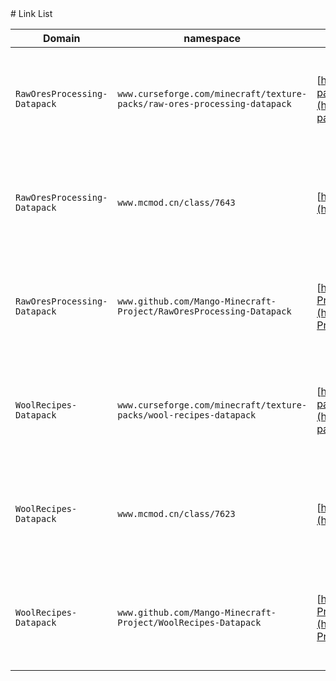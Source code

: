 <link href="http://github.com/yrgoldteeth/darkdowncss/raw/master/darkdown.css" rel="stylesheet"></link>
# Link List

| Domain | namespace | raw_url | transfer_url |
|--------|-----------|---------|--------------|
| `RawOresProcessing-Datapack` | `www.curseforge.com/minecraft/texture-packs/raw-ores-processing-datapack` | [https://www.curseforge.com/minecraft/texture-packs/raw-ores-processing-datapack](https://www.curseforge.com/minecraft/texture-packs/raw-ores-processing-datapack) | [https://mango-serives.github.io/src/re-directed/RawOresProcessing-Datapack/curseforge](https://mango-serives.github.io/src/re-directed/RawOresProcessing-Datapack/curseforge) |
| `RawOresProcessing-Datapack` | `www.mcmod.cn/class/7643` | [https://www.mcmod.cn/class/7643](https://www.mcmod.cn/class/7643) | [https://mango-serives.github.io/src/re-directed/RawOresProcessing-Datapack/mcmod](https://mango-serives.github.io/src/re-directed/RawOresProcessing-Datapack/mcmod) |
| `RawOresProcessing-Datapack` | `www.github.com/Mango-Minecraft-Project/RawOresProcessing-Datapack` | [https://www.github.com/Mango-Minecraft-Project/RawOresProcessing-Datapack](https://www.github.com/Mango-Minecraft-Project/RawOresProcessing-Datapack) | [https://mango-serives.github.io/src/re-directed/RawOresProcessing-Datapack/github](https://mango-serives.github.io/src/re-directed/RawOresProcessing-Datapack/github) |
| `WoolRecipes-Datapack` | `www.curseforge.com/minecraft/texture-packs/wool-recipes-datapack` | [https://www.curseforge.com/minecraft/texture-packs/wool-recipes-datapack](https://www.curseforge.com/minecraft/texture-packs/wool-recipes-datapack) | [https://mango-serives.github.io/src/re-directed/WoolRecipes-Datapack/curseforge](https://mango-serives.github.io/src/re-directed/WoolRecipes-Datapack/curseforge) |
| `WoolRecipes-Datapack` | `www.mcmod.cn/class/7623` | [https://www.mcmod.cn/class/7623](https://www.mcmod.cn/class/7623) | [https://mango-serives.github.io/src/re-directed/WoolRecipes-Datapack/mcmod](https://mango-serives.github.io/src/re-directed/WoolRecipes-Datapack/mcmod) |
| `WoolRecipes-Datapack` | `www.github.com/Mango-Minecraft-Project/WoolRecipes-Datapack` | [https://www.github.com/Mango-Minecraft-Project/WoolRecipes-Datapack](https://www.github.com/Mango-Minecraft-Project/WoolRecipes-Datapack) | [https://mango-serives.github.io/src/re-directed/WoolRecipes-Datapack/github](https://mango-serives.github.io/src/re-directed/WoolRecipes-Datapack/github) |
